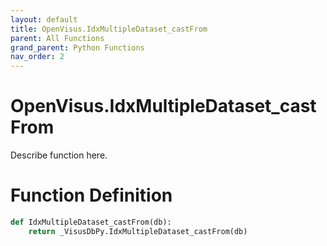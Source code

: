 ```yaml
---
layout: default
title: OpenVisus.IdxMultipleDataset_castFrom
parent: All Functions
grand_parent: Python Functions
nav_order: 2
---
```


# OpenVisus.IdxMultipleDataset_castFrom

Describe function here.

# Function Definition

```python
def IdxMultipleDataset_castFrom(db):
    return _VisusDbPy.IdxMultipleDataset_castFrom(db)
```
